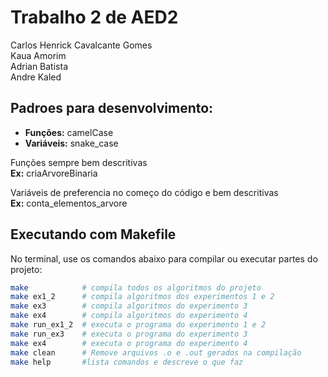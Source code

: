 # Trabalho 2 de AED2

Carlos Henrick Cavalcante Gomes <br>
Kaua Amorim <br>
Adrian Batista <br>
Andre Kaled <br>

## Padroes para desenvolvimento:

- **Funções:** camelCase
- **Variáveis:** snake_case

Funções sempre bem descritivas <br>
**Ex:** criaArvoreBinaria

Variáveis de preferencia no começo do código e bem descritivas <br>
**Ex:** conta_elementos_arvore

## Executando com Makefile

No terminal, use os comandos abaixo para compilar ou executar partes do projeto:
```sh
make            # compila todos os algoritmos do projeto 
make ex1_2      # compila algoritmos dos experimentos 1 e 2
make ex3        # compila algoritmos do experimento 3
make ex4        # compila algoritmos do experimento 4
make run_ex1_2  # executa o programa do experimento 1 e 2
make run_ex3    # executa o programa do experimento 3
make ex4        # executa o programa do experimento 4
make clean      # Remove arquivos .o e .out gerados na compilação
make help       #lista comandos e descreve o que faz
```
